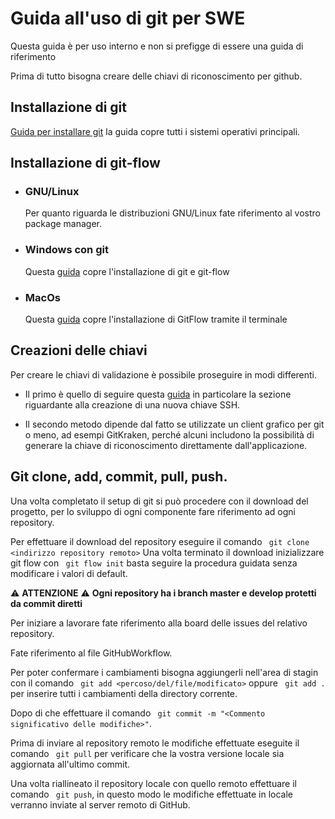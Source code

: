 # Guida all'uso di git per SWE
Questa guida è per uso interno e non si prefigge di essere una guida di riferimento

Prima di tutto bisogna creare delle chiavi di riconoscimento per github.

## Installazione di git
[Guida per installare git](https://git-scm.com/book/en/v2/Getting-Started-Installing-Git) 
la guida copre tutti i sistemi operativi principali.

## Installazione di git-flow

- ### GNU/Linux
    Per quanto riguarda le distribuzioni GNU/Linux fate riferimento al vostro package manager.
- ### Windows con git 
    Questa [guida](https://www.geeknews.it/come-installare-git-flow-su-windows-con-git-.html)
    copre l'installazione di git  e git-flow
- ### MacOs
    Questa [guida](http://macappstore.org/git-flow/) copre l'installazione di GitFlow tramite il terminale

## Creazioni delle chiavi
Per creare le chiavi di validazione è possibile proseguire in modi differenti.

- Il primo è quello di seguire questa [guida](https://help.github.com/en/github/authenticating-to-github/connecting-to-github-with-ssh) in particolare la sezione riguardante alla creazione di una nuova chiave SSH.

- Il secondo metodo dipende dal fatto se utilizzate un client grafico per git o meno, ad esempi GitKraken, perché alcuni includono la possibilità di generare la chiave di riconoscimento direttamente dall'applicazione.

## Git clone, add, commit, pull, push.

Una volta completato il setup di git si può procedere con il download del progetto, per lo sviluppo di ogni componente fare riferimento ad ogni repository.

Per effettuare il download del repository eseguire il comando ``` git clone <indirizzo repository remoto>```
Una volta terminato il download inizializzare git flow con ``` git flow init``` basta seguire la procedura guidata senza modificare i valori di default.

:warning: **ATTENZIONE** :warning: **Ogni repository ha i branch master e develop protetti da commit diretti**

Per iniziare a lavorare fate riferimento alla board delle issues del relativo repository.

Fate riferimento al file GitHubWorkflow.

Per poter confermare i cambiamenti bisogna aggiungerli nell'area di stagin con il comando ``` git add <percoso/del/file/modificato>``` oppure ``` git add .``` per inserire tutti i cambiamenti della directory corrente.

Dopo di che effettuare il comando ``` git commit -m "<Commento significativo delle modifiche>"```.

Prima di inviare al repository remoto le modifiche effettuate eseguite il comando ``` git pull``` per verificare che la vostra versione locale sia aggiornata all'ultimo commit.

Una volta riallineato il repository locale con quello remoto effettuare il comando ``` git push```, in questo modo le modifiche effettuate in locale verranno inviate al server remoto di GitHub.